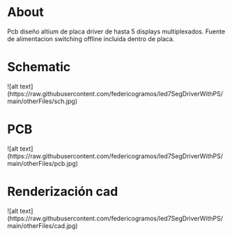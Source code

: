 <h1>About</h1>
Pcb diseño altium de placa driver de hasta 5 displays multiplexados.
Fuente de alimentacion switching offline incluida dentro de placa.

<h1>Schematic</h1>
![alt text](https://raw.githubusercontent.com/federicogramos/led7SegDriverWithPS/main/otherFiles/sch.jpg)

<h1>PCB</h1>
![alt text](https://raw.githubusercontent.com/federicogramos/led7SegDriverWithPS/main/otherFiles/pcb.jpg)

<h1>Renderización cad</h1>
![alt text](https://raw.githubusercontent.com/federicogramos/led7SegDriverWithPS/main/otherFiles/cad.jpg)
